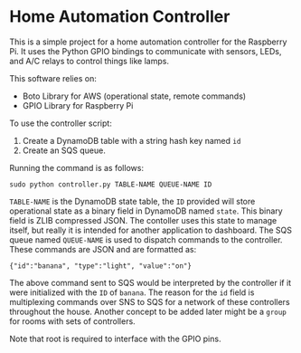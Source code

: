 Home Automation Controller
==========================
This is a simple project for a home automation controller for the Raspberry Pi.
It uses the Python GPIO bindings to communicate with sensors, LEDs, and A/C relays to control things like lamps.

This software relies on:

* Boto Library for AWS (operational state, remote commands)
* GPIO Library for Raspberry Pi

To use the controller script:

1. Create a DynamoDB table with a string hash key named `id`
2. Create an SQS queue.

Running the command is as follows:

    sudo python controller.py TABLE-NAME QUEUE-NAME ID

`TABLE-NAME` is the DynamoDB state table, the `ID` provided will store operational state as a binary field in DynamoDB named `state`.  This binary field is ZLIB compressed JSON.  The contoller uses this state to manage itself, but really it is intended for another application to dashboard.  The SQS queue named `QUEUE-NAME` is used to dispatch commands to the controller.  These commands are JSON and are formatted as:

    {"id":"banana", "type":"light", "value":"on"}

The above command sent to SQS would be interpreted by the controller if it were initialized with the `ID` of `banana`.  The reason for the `id` field is multiplexing commands over SNS to SQS for a network of these controllers throughout the house.  Another concept to be added later might be a `group` for rooms with sets of controllers.

Note that root is required to interface with the GPIO pins.
